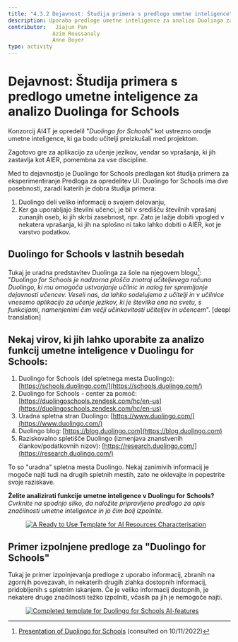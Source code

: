 ```yaml
---
title: "4.3.2 Dejavnost: Študija primera s predlogo umetne inteligence"
description: Uporaba predloge umetne inteligence za analizo Duolinga za šolo
contributor:   Jiajun Pan
              Azim Roussanaly
              Anne Boyer
type: activity
---
```


# Dejavnost: Študija primera s predlogo umetne inteligence za analizo Duolinga for Schools

Konzorcij AI4T je opredelil "*Duolingo for Schools*" kot ustrezno orodje umetne inteligence, ki ga bodo učitelji preizkušali med projektom.

Zagotovo gre za aplikacijo za učenje jezikov, vendar so vprašanja, ki jih zastavlja kot AIER, pomembna za vse discipline.

Med to dejavnostjo je Duolingo for Schools predlagan kot študija primera za eksperimentiranje Predloga za opredelitev UI. Duolingo for Schools ima dve posebnosti, zaradi katerih je dobra študija primera:

1. Duolingo deli veliko informacij o svojem delovanju,
2. Ker ga uporabljajo številni učenci, je bil v središču številnih vprašanj zunanjih oseb, ki jih skrbi zasebnost, npr. Zato je lažje dobiti vpogled v nekatera vprašanja, ki jih na splošno ni tako lahko dobiti o AIER, kot je varstvo podatkov.

## Duolingo for Schools v lastnih besedah

Tukaj je uradna predstavitev Duolinga za šole na njegovem blogu[^1]: "*Duolingo for Schools je nadzorna plošča znotraj učiteljevega računa Duolingo, ki mu omogoča ustvarjanje učilnic in nalog ter spremljanje dejavnosti učencev. Veseli nas, da lahko sodelujemo z učitelji in v učilnice vnesemo aplikacijo za učenje jezikov, ki je številka ena na svetu, s funkcijami, namenjenimi čim večji učinkovitosti učiteljev in učencem*". [deepl translation]

## Nekaj virov, ki jih lahko uporabite za analizo funkcij umetne inteligence v Duolingu for Schools:

1. Duolingo for Schools (del spletnega mesta Duolingo): [https://schools.duolingo.com/](https://schools.duolingo.com/)
2. Duolingo for Schools - center za pomoč: [https://duolingoschools.zendesk.com/hc/en-us](https://duolingoschools.zendesk.com/hc/en-us)
3. Uradna spletna stran Duolingo: [https://www.duolingo.com/](https://www.duolingo.com/)
4. Duolingo blog: [https://blog.duolingo.com](https://blog.duolingo.com)
5. Raziskovalno spletišče Duolingo (izmenjava znanstvenih člankov/podatkovnih nizov): [https://research.duolingo.com/](https://research.duolingo.com/)

To so "uradna" spletna mesta Duolingo. Nekaj zanimivih informacij je mogoče najti tudi na drugih spletnih mestih, zato ne oklevajte in popestrite svoje raziskave.

**Želite analizirati funkcije umetne inteligence v Duolingu for Schools?**  
_Cvrknite na spodnjo sliko, da naložite pripravljeno predlogo za opis značilnosti umetne inteligence in jo čim bolj izpolnite._
<a href="Documents/AI4T-Template-Ready-to-use-si.pdf" target="_blank">
<figure>
  <img src="Images/Ready-To-Use-AI-Template.png" alt="A Ready to Use Template for AI Resources Characterisation"/>
</figure></a>

## Primer izpolnjene predloge za "Duolingo for Schools"

Tukaj je primer izpolnjevanja predloge z uporabo informacij, zbranih na zgornjih povezavah, in nekaterih drugih zlahka dostopnih informacij, pridobljenih s spletnim iskanjem.
Če je veliko informacij dostopnih, je nekatere druge značilnosti težko izpolniti, včasih pa jih je nemogoče najti.

<a href="Documents/AI4T-Template-Case-study-Duolingo-si.pdf" target="_blank">
<figure>
  <img src="Images/Template-Duolingo-for-School.png" alt="Completed template for Duolingo for Schools AI-features"/>
</figure></a>

[^1]: [Presentation of Duolingo for Schools](https://blog.duolingo.com/duolingo-for-schools/)
 (consulted on 10/11/2022)
